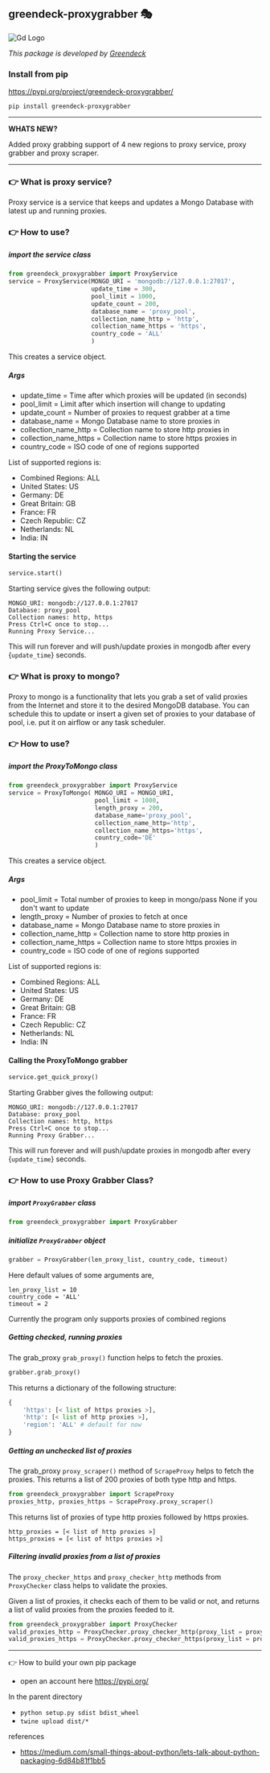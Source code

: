 greendeck-proxygrabber 🎭
---
![Gd Logo](https://www.greendeck.co/images/logo/logo_full.png "Greenddeck")

*This package is developed by [Greendeck](https://www.greendeck.co/)*
### Install from pip
https://pypi.org/project/greendeck-proxygrabber/

```pip install greendeck-proxygrabber```

---
**WHATS NEW?**

Added proxy grabbing support of 4 new regions to proxy service, proxy grabber and proxy scraper.

---

### 👉 What is proxy service?

Proxy service is a service that keeps and updates a Mongo Database with latest up and running proxies.

### 👉 How to use?

##### import the service class

```python
from greendeck_proxygrabber import ProxyService
service = ProxyService(MONGO_URI = 'mongodb://127.0.0.1:27017',
                       update_time = 300,
                       pool_limit = 1000,
                       update_count = 200,
                       database_name = 'proxy_pool',
                       collection_name_http = 'http',
                       collection_name_https = 'https',
                       country_code = 'ALL'
                       )
```

This creates a service object.

##### Args

* update_time = Time after which proxies will be updated (in seconds)
* pool_limit = Limit after which insertion will change to updating
* update_count = Number of proxies to request grabber at a time
* database_name = Mongo Database name to store proxies in
* collection_name_http = Collection name to store http proxies in
* collection_name_https = Collection name to store https proxies in
* country_code = ISO code of one of regions supported

List of supported regions is:
* Combined Regions: ALL
* United States: US
* Germany: DE
* Great Britain: GB
* France: FR
* Czech Republic: CZ
* Netherlands: NL
* India: IN

#### Starting the service

```python
service.start()
```

Starting service gives the following output:

```Starting proxy service with the following configuration
MONGO_URI: mongodb://127.0.0.1:27017
Database: proxy_pool
Collection names: http, https
Press Ctrl+C once to stop...
Running Proxy Service...
```

This will run forever and will push/update proxies in mongodb after every {```update_time```} seconds.

### 👉 What is proxy to mongo?

Proxy to mongo is a functionality that lets you grab a set of valid proxies from the Internet and store it to the desired MongoDB database. You can schedule this to update or insert a given set of proxies to your database of pool, i.e. put it on airflow or any task scheduler.

### 👉 How to use?

##### import the ProxyToMongo class

```python
from greendeck_proxygrabber import ProxyService
service = ProxyToMongo( MONGO_URI = MONGO_URI,
                        pool_limit = 1000,
                        length_proxy = 200,
                        database_name='proxy_pool',
                        collection_name_http='http',
                        collection_name_https='https',
                        country_code='DE'
                        )
```

This creates a service object.

##### Args

* pool_limit = Total number of proxies to keep in mongo/pass None if you don't want to update
* length_proxy = Number of proxies to fetch at once
* database_name = Mongo Database name to store proxies in
* collection_name_http = Collection name to store http proxies in
* collection_name_https = Collection name to store https proxies in
* country_code = ISO code of one of regions supported

List of supported regions is:
* Combined Regions: ALL
* United States: US
* Germany: DE
* Great Britain: GB
* France: FR
* Czech Republic: CZ
* Netherlands: NL
* India: IN

#### Calling the ProxyToMongo grabber

```python
service.get_quick_proxy()
```

Starting Grabber gives the following output:

```Gathering proxies with the following configuration:
MONGO_URI: mongodb://127.0.0.1:27017
Database: proxy_pool
Collection names: http, https
Press Ctrl+C once to stop...
Running Proxy Grabber...
```

This will run forever and will push/update proxies in mongodb after every {```update_time```} seconds.

### 👉 How to use Proxy Grabber Class?

##### import ```ProxyGrabber``` class
```python
from greendeck_proxygrabber import ProxyGrabber
```

##### initialize ```ProxyGrabber``` object
```python
grabber = ProxyGrabber(len_proxy_list, country_code, timeout)
```
Here default values of some arguments are,
```
len_proxy_list = 10
country_code = 'ALL'
timeout = 2
```
Currently the program only supports proxies of combined regions

##### Getting checked, running proxies
The grab_proxy ```grab_proxy()``` function helps to fetch the proxies.
```python
grabber.grab_proxy()
```
This returns a dictionary of the following structure:
```python
{
    'https': [< list of https proxies >],
    'http': [< list of http proxies >],
    'region': 'ALL' # default for now
}
```
##### Getting an unchecked list of proxies
The grab_proxy ```proxy_scraper()``` method of ```ScrapeProxy``` helps to fetch the proxies.
This returns a list of 200 proxies of both type http and https.
```python
from greendeck_proxygrabber import ScrapeProxy
proxies_http, proxies_https = ScrapeProxy.proxy_scraper()
```
This returns list of proxies of type http proxies followed by https proxies.
```
http_proxies = [< list of http proxies >]
https_proxies = [< list of https proxies >]
```
##### Filtering invalid proxies from a list of proxies
The ```proxy_checker_https``` and ```proxy_checker_http``` methods from ```ProxyChecker``` class helps to validate the proxies.

Given a list of proxies, it checks each of them to be valid or not, and returns a list of valid proxies from the proxies feeded to it.

```python
from greendeck_proxygrabber import ProxyChecker
valid_proxies_http = ProxyChecker.proxy_checker_http(proxy_list = proxy_list_http, timeout = 2)
valid_proxies_https = ProxyChecker.proxy_checker_https(proxy_list = proxy_list_https, timeout = 2)
```

---
👉 How to build your own pip package

* open an account here https://pypi.org/

In the parent directory
* ```python setup.py sdist bdist_wheel```
* ```twine upload dist/*```

references
* https://medium.com/small-things-about-python/lets-talk-about-python-packaging-6d84b81f1bb5

